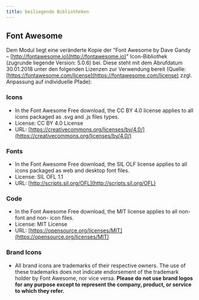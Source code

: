 ```yaml
---
title: beiliegende Bibliotheken
---
```


## Font Awesome

Dem Modul liegt eine veränderte Kopie der "Font Awesome by Dave Gandy –
[http://fontawesome.io](http://fontawesome.io)" Icon-Bibliothek (zugrunde liegende Version: 5.0.6) bei. Diese steht mit
dem Abrufdatum 30.01.2018 unter den folgenden Lizenzen zur Verwendung bereit (Quelle:
[https://fontawesome.com/license](https://fontawesome.com/license) zzgl. Anpassung auf individuelle Pfade):

### Icons

* In the Font Awesome Free download, the CC BY 4.0 license applies to all icons
packaged as .svg and .js files types.
* License: CC BY 4.0 License
* URL: [https://creativecommons.org/licenses/by/4.0/](https://creativecommons.org/licenses/by/4.0/)

### Fonts

* In the Font Awesome Free download, the SIL OLF license applies to all icons packaged
as web and desktop font files.
* License: SIL OFL 1.1
* URL: [http://scripts.sil.org/OFL](http://scripts.sil.org/OFL)

### Code

* In the Font Awesome Free download, the MIT license applies to all non-font and non-
icon files.
* License: MIT License
* URL: [https://opensource.org/licenses/MIT](https://opensource.org/licenses/MIT)

### Brand Icons
* All brand icons are trademarks of their respective owners. The use of these trademarks
does not indicate endorsement of the trademark holder by Font Awesome, nor vice
versa. __Please do not use brand logos for any purpose except to represent the
company, product, or service to which they refer.__